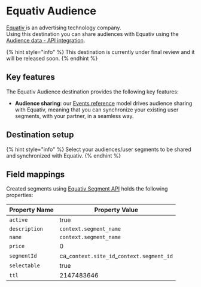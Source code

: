 # Equativ Audience

[Equativ ](https://equativ.com/)is an advertising technology company.\
Using this destination you can share audiences with Equativ using the [Audience data - API integration](https://help.smartadserver.com/s/article/Audience-data-API-integration-v2).

{% hint style="info" %}
This destination is currently under final review and it will be released soon.
{% endhint %}

## Key features

The Equativ Audience destination provides the following key features:

* **Audience sharing**: our [Events reference](https://community.commandersact.com/platform-x/developers/tracking/events-reference) model drives audience sharing with Equativ, meaning that you can synchronize your existing user segments, with your partner, in a seamless way.

## Destination setup

{% hint style="info" %}
Select your audiences/user segments to be shared and synchronized with Equativ.
{% endhint %}

## Field mappings

Created segments using [Equativ Segment API](https://datasync-eu.smartadserverapis.com/swagger/v2/index.html#/Segments/post\_segmentproviders\_\_segmentProviderId\_\_segments) holds the following properties:

| Property Name | Property Value                              |
| ------------- | ------------------------------------------- |
| `active`      | true                                        |
| `description` | `context.segment_name`                      |
| `name`        | `context.segment_name`                      |
| `price`       | 0                                           |
| `segmentId`   | ca\_`context.site_id`\_`context.segment_id` |
| `selectable`  | true                                        |
| `ttl`         | 2147483646                                  |

